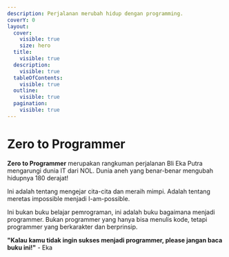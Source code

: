 ```yaml
---
description: Perjalanan merubah hidup dengan programming.
coverY: 0
layout:
  cover:
    visible: true
    size: hero
  title:
    visible: true
  description:
    visible: true
  tableOfContents:
    visible: true
  outline:
    visible: true
  pagination:
    visible: true
---
```


# Zero to Programmer

**Zero to Programmer** merupakan rangkuman perjalanan Bli Eka Putra mengarungi dunia IT dari NOL. Dunia aneh yang benar-benar mengubah hidupnya 180 derajat!

Ini adalah tentang mengejar cita-cita dan meraih mimpi. Adalah tentang meretas impossible menjadi I-am-possible.

Ini bukan buku belajar pemrograman, ini adalah buku bagaimana menjadi programmer. Bukan programmer yang hanya bisa menulis kode, tetapi programmer yang berkarakter dan berprinsip.

**"Kalau kamu tidak ingin sukses menjadi programmer, please jangan baca buku ini!"** - Eka
